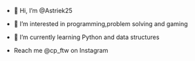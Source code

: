 - 👋 Hi, I’m @Astriek25
- 👀 I’m interested in programming,problem solving and gaming
- 🌱 I’m currently learning Python and data structures

- Reach me @cp_ftw on Instagram

<!---
Astriek25/Astriek25 is a ✨ special ✨ repository because its `README.md` (this file) appears on your GitHub profile.
You can click the Preview link to take a look at your changes.
--->
